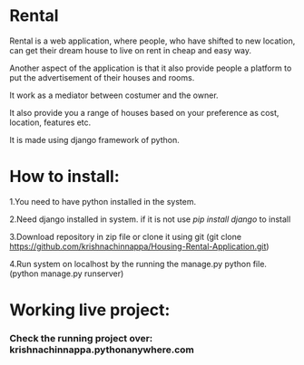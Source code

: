 # Rental

Rental is a web application, where people, who have shifted to new location, can get their dream house to live on rent in cheap and easy way. 

Another aspect of the application is that it also provide people a platform to put the advertisement of their houses and rooms.

It work as a mediator between costumer and the owner. 

It also provide you a range of houses based on your preference as cost, location, features etc.

It is made using django framework of python.

# How to install:

1.You need to have python installed in the system.

2.Need django installed in system.
  if it is not use *pip install django* to install
  
3.Download repository in zip file or clone it using git (git clone https://github.com/krishnachinnappa/Housing-Rental-Application.git)

4.Run system on localhost by the running the manage.py python file. (python manage.py runserver)
# Working live project: 
  ### Check the running project over: krishnachinnappa.pythonanywhere.com
